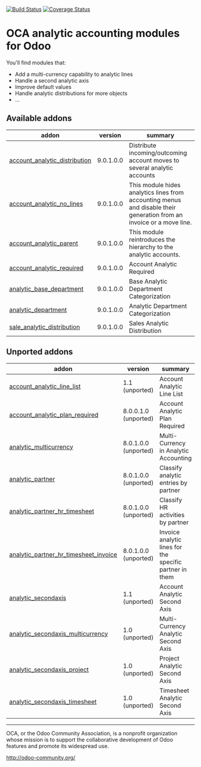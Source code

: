 [![Build Status](https://travis-ci.org/OCA/account-analytic.svg?branch=9.0)](https://travis-ci.org/OCA/account-analytic)
[![Coverage Status](https://coveralls.io/repos/OCA/account-analytic/badge.png?branch=9.0)](https://coveralls.io/r/OCA/account-analytic?branch=9.0)

OCA analytic accounting modules for Odoo
========================================

You'll find modules that:

 - Add a multi-currency capability to analytic lines
 - Handle a second analytic axis
 - Improve default values
 - Handle analytic distributions for more objects
 - ...

[//]: # (addons)

Available addons
----------------
addon | version | summary
--- | --- | ---
[account_analytic_distribution](account_analytic_distribution/) | 9.0.1.0.0 | Distribute incoming/outcoming account moves to several analytic accounts
[account_analytic_no_lines](account_analytic_no_lines/) | 9.0.1.0.0 | This module hides analytics lines from accounting menus and disable their generation from an invoice or a move line.
[account_analytic_parent](account_analytic_parent/) | 9.0.1.0.0 | This module reintroduces the hierarchy to the analytic accounts.
[account_analytic_required](account_analytic_required/) | 9.0.1.0.0 | Account Analytic Required
[analytic_base_department](analytic_base_department/) | 9.0.1.0.0 | Base Analytic Department Categorization
[analytic_department](analytic_department/) | 9.0.1.0.0 | Analytic Department Categorization
[sale_analytic_distribution](sale_analytic_distribution/) | 9.0.1.0.0 | Sales Analytic Distribution


Unported addons
---------------
addon | version | summary
--- | --- | ---
[account_analytic_line_list](account_analytic_line_list/) | 1.1 (unported) | Account Analytic Line List
[account_analytic_plan_required](account_analytic_plan_required/) | 8.0.0.1.0 (unported) | Account Analytic Plan Required
[analytic_multicurrency](analytic_multicurrency/) | 8.0.1.0.0 (unported) | Multi-Currency in Analytic Accounting
[analytic_partner](analytic_partner/) | 8.0.1.0.0 (unported) | Classify analytic entries by partner
[analytic_partner_hr_timesheet](analytic_partner_hr_timesheet/) | 8.0.1.0.0 (unported) | Classify HR activities by partner
[analytic_partner_hr_timesheet_invoice](analytic_partner_hr_timesheet_invoice/) | 8.0.1.0.0 (unported) | Invoice analytic lines for the specific partner in them
[analytic_secondaxis](analytic_secondaxis/) | 1.1 (unported) | Account Analytic Second Axis
[analytic_secondaxis_multicurrency](analytic_secondaxis_multicurrency/) | 1.0 (unported) | Multi-Currency Analytic Second Axis
[analytic_secondaxis_project](analytic_secondaxis_project/) | 1.0 (unported) | Project Analytic Second Axis
[analytic_secondaxis_timesheet](analytic_secondaxis_timesheet/) | 1.0 (unported) | Timesheet Analytic Second Axis

[//]: # (end addons)

----

OCA, or the Odoo Community Association, is a nonprofit organization whose
mission is to support the collaborative development of Odoo features and
promote its widespread use.

http://odoo-community.org/
